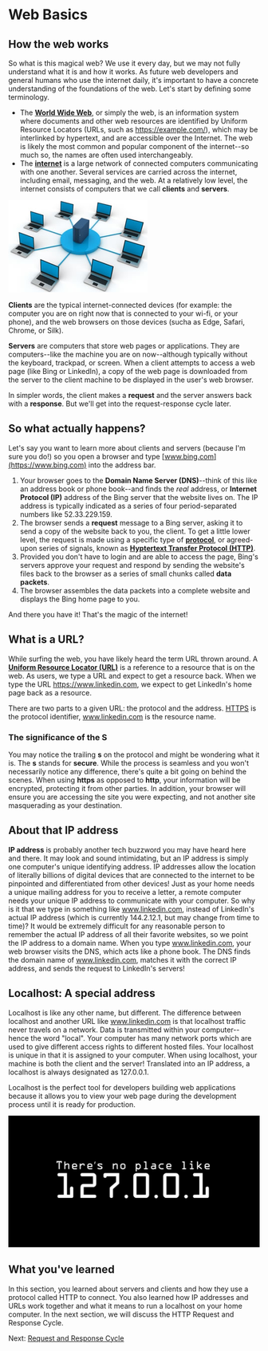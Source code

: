 # Web Basics

## How the web works

So what is this magical web? We use it every day, but we may not fully understand what it is and how it works. As future web developers and general humans who use the internet daily, it's important to have a concrete understanding of the foundations of the web. Let's start by defining some terminology.

- The [**World Wide Web**](https://en.wikipedia.org/wiki/World_Wide_Web), or simply the web, is an information system where documents and other web resources are identified by Uniform Resource Locators (URLs, such as https://example.com/), which may be interlinked by hypertext, and are accessible over the Internet. The web is likely the most common and popular component of the internet--so much so, the names are often used interchangeably.
- The [**internet**](https://en.wikipedia.org/wiki/Internet) is a large network of connected computers communicating with one another. Several services are carried across the internet, including email, messaging, and the web. At a relatively low level, the internet consists of computers that we call **clients** and **servers**.

![An overview of the web](../images/web.jpg)

**Clients** are the typical internet-connected devices (for example: the computer you are on right now that is connected to your wi-fi, or your phone), and the web browsers on those devices (sucha as Edge, Safari, Chrome, or Silk).  

**Servers** are computers that store web pages or applications. They are computers--like the machine you are on now--although typically without the keyboard, trackpad, or screen. When a client attempts to access a web page (like Bing or LinkedIn), a copy of the web page is downloaded from the server to the client machine to be displayed in the user's web browser.

In simpler words, the client makes a **request** and the server answers back with a **response**. But we'll get into the request-response cycle later.

## So what actually happens?

Let's say you want to learn more about clients and servers (because I'm sure you do!) so you open a browser and type [www.bing.com](https://www.bing.com) into the address bar.

1. Your browser goes to the **Domain Name Server (DNS)**--think of this like an address book or phone book--and finds the _real_ address, or **Internet Protocol (IP)** address of the Bing server that the website lives on. The IP address is typically indicated as a series of four period-separated numbers like 52.33.229.159.
2. The browser sends a **request** message to a Bing server, asking it to send a copy of the website back to you, the client. To get a little lower level, the request is made using a specific type of [**protocol**](https://en.wikipedia.org/wiki/Communication_protocol), or agreed-upon series of signals, known as [**Hyptertext Transfer Protocol (HTTP)**](https://en.wikipedia.org/wiki/Hypertext_Transfer_Protocol).
3. Provided you don't have to login and are able to access the page, Bing's servers approve your request and respond by sending the website's files back to the browser as a series of small chunks called **data packets**.
4. The browser assembles the data packets into a complete website and displays the Bing home page to you.

And there you have it! That's the magic of the internet!

## What is a URL?

While surfing the web, you have likely heard the term URL thrown around. A [**Uniform Resource Locator (URL)**](https://en.wikipedia.org/wiki/URL) is a reference to a resource that is on the web. As users, we type a URL and expect to get a resource back. When we type the URL https://www.linkedin.com, we expect to get LinkedIn's home page back as a resource.

There are two parts to a given URL: the protocol and the address. [HTTPS](https://en.wikipedia.org/wiki/HTTPS) is the protocol identifier, www.linkedin.com is the resource name.

### The significance of the S

You may notice the trailing **s** on the protocol and might be wondering what it is. The **s** stands for **secure**. While the process is seamless and you won't necessarily notice any difference, there's quite a bit going on behind the scenes. When using **https** as opposed to **http**, your information will be encrypted, protecting it from other parties. In addition, your browser will ensure you are accessing the site you were expecting, and not another site masquerading as your destination.

## About that IP address

**IP address** is probably another tech buzzword you may have heard here and there. It may look and sound intimidating, but an IP address is simply one computer's unique identifying address. IP addresses allow the location of literally billions of digital devices that are connected to the internet to be pinpointed and differentiated from other devices! Just as your home needs a unique mailing address for you to receive a letter, a remote computer needs your unique IP address to communicate with your computer. So why is it that we type in something like www.linkedin.com, instead of LinkedIn's actual IP address (which is currently 144.2.12.1, but may change from time to time)? It would be extremely difficult for any reasonable person to remember the actual IP address of all their favorite websites, so we point the IP address to a domain name. When you type www.linkedin.com, your web browser visits the DNS, which acts like a phone book. The DNS finds the domain name of www.linkedin.com, matches it with the correct IP address, and sends the request to LinkedIn's servers!

## Localhost: A special address

Localhost is like any other name, but different. The difference between localhost and another URL like www.linkedin.com is that localhost traffic never travels on a network. Data is transmitted within your computer--hence the word "local". Your computer has many network ports which are used to give different access rights to different hosted files. Your localhost is unique in that it is assigned to your computer. When using localhost, your machine is both the client and the server! Translated into an IP address, a localhost is always designated as 127.0.0.1.

Localhost is the perfect tool for developers building web applications because it allows you to view your web page during the development process until it is ready for production.

![Local host image](../images/localhost.jpg)

## What you've learned

In this section, you learned about servers and clients and how they use a protocol called HTTP to connect. You also learned how IP addresses and URLs work together and what it means to run a localhost on your home computer. In the next section, we will discuss the HTTP Request and Response Cycle.

Next: [Request and Response Cycle](./req_resp.md)
